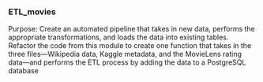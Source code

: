 ### ETL_movies
Purpose:
Create an automated pipeline that takes in new data, performs the appropriate transformations, and loads the data into existing tables. Refactor the code from this module to create one function that takes in the three files—Wikipedia data, Kaggle metadata, and the MovieLens rating data—and performs the ETL process by adding the data to a PostgreSQL database
